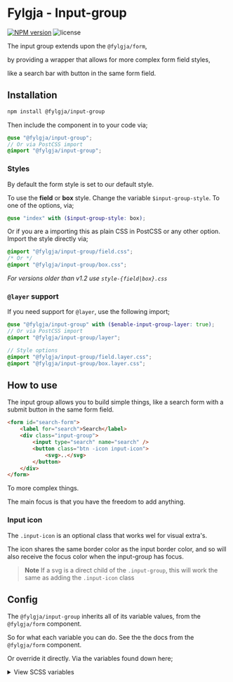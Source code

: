 # Fylgja - Input-group

[![NPM version](https://img.shields.io/npm/v/@fylgja/input-group)](https://www.npmjs.org/package/@fylgja/input-group)
![license](https://img.shields.io/github/license/fylgja/fylgja)

The input group extends upon the `@fylgja/form`,

by providing a wrapper that allows for more complex form field styles,

like a search bar with button in the same form field.

## Installation

```bash
npm install @fylgja/input-group
```

Then include the component in to your code via;

```scss
@use "@fylgja/input-group";
// Or via PostCSS import
@import "@fylgja/input-group";
```

### Styles

By default the form style is set to our default style.

To use the **field** or **box** style.
Change the variable `$input-group-style`.
To one of the options, via;

```scss
@use "index" with ($input-group-style: box);
```

Or if you are a importing this as plain CSS in PostCSS or any other option.
Import the style directly via;

```css
@import "@fylgja/input-group/field.css";
/* Or */
@import "@fylgja/input-group/box.css";
```

_For versions older than v1.2 use `style-{field|box}.css`_

### `@layer` support

If you need support for `@layer`,
use the following import;

```scss
@use "@fylgja/input-group" with ($enable-input-group-layer: true);
// Or via PostCSS import
@import "@fylgja/input-group/layer";

// Style options
@import "@fylgja/input-group/field.layer.css";
@import "@fylgja/input-group/box.layer.css";
```

## How to use

The input group allows you to build simple things,
like a search form with a submit button in the same form field.

```html
<form id="search-form">
    <label for="search">Search</label>
    <div class="input-group">
        <input type="search" name="search" />
        <button class="btn -icon input-icon">
            <svg>..</svg>
        </button>
    </div>
</form>
```

To more complex things.

The main focus is that you have the freedom to add anything.

### Input icon

The `.input-icon` is an optional class that works wel for visual extra's.

The icon shares the same border color as the input border color,
and so will also receive the focus color when the input-group has focus.

> **Note** If a svg is a direct child of the `.input-group`,
> this will work the same as adding the `.input-icon` class

## Config

The `@fylgja/input-group` inherits all of its variable values,
from the `@fylgja/form` component.

So for what each variable you can do.
See the the docs from the `@fylgja/form` component.

Or override it directly.
Via the variables found down here;

<details class="faq-panel"><summary>View SCSS variables</summary>

```scss
$enable-input-group-layer: false !default;

$input-group-layer-name: components !default;

$input-group-style: default !default;
$input-group-styles: (
    field: (
        padding: 0.375em 1px,
        border-width: 0 0 1px,
        border-style: solid,
        border-color: currentcolor,
        radius: 0,
        shadow: inset 0 -1px 0 $form-focus-color,
        bg: transparent,
        color: inherit,
        file-btn-padding: 0.375em 0.625em,
        file-btn-radius: 3px 3px 0 0,
    ),
    box: (
        padding: 0.375em 0.625em,
        border-width: 0 0 1px,
        border-style: solid,
        border-color: currentcolor,
        radius: 4px 4px 0 0,
        shadow: inset 0 -1px 0 $form-focus-color,
        bg: if($root-fg == #000, #eee, #222),
        color: inherit,
        file-btn-padding: 0.375em 0.625em,
        file-btn-radius: 4px 4px 0 0,
    ),
) !default;
$input-group-styles: map.merge($input-group-styles, $form-styles);

$input-group-border-width: $form-border-width !default;
$input-group-border-style: $form-border-style !default;
$input-group-border-color: var(--form-stroke, #{$form-border-color}) !default;
$input-group-radius: var(--form-radius, #{$form-radius}) !default;
$input-group-bg: var(--form-bg, #{$form-bg}) !default;
$input-group-color: var(--form-color, #{$form-color}) !default;
$input-group-focus-color: $form-focus-color !default;
$input-group-focus-style: $form-focus-style !default;
$input-group-icon-color: var(--form-stroke, #{$form-border-color}) !default;
```

</details>
